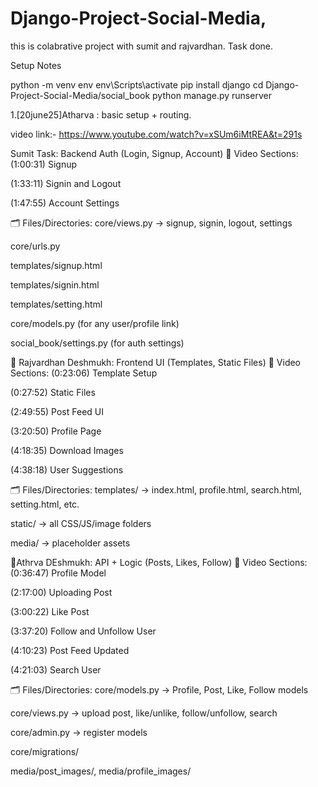 # Django-Project-Social-Media,
this is colabrative project with sumit and rajvardhan.
Task done.

Setup Notes

python -m venv env
env\Scripts\activate
pip install django
cd Django-Project-Social-Media/social_book
python manage.py runserver



1.[20june25]Atharva : basic setup + routing.

video link:- https://www.youtube.com/watch?v=xSUm6iMtREA&t=291s

Sumit Task: Backend Auth (Login, Signup, Account)
🎥 Video Sections:
(1:00:31) Signup

(1:33:11) Signin and Logout

(1:47:55) Account Settings

🗂️ Files/Directories:
core/views.py → signup, signin, logout, settings

core/urls.py

templates/signup.html

templates/signin.html

templates/setting.html

core/models.py (for any user/profile link)

social_book/settings.py (for auth settings)

🎨 Rajvardhan Deshmukh: Frontend UI (Templates, Static Files)
🎥 Video Sections:
(0:23:06) Template Setup

(0:27:52) Static Files

(2:49:55) Post Feed UI

(3:20:50) Profile Page

(4:18:35) Download Images

(4:38:18) User Suggestions

🗂️ Files/Directories:
templates/ → index.html, profile.html, search.html, setting.html, etc.

static/ → all CSS/JS/image folders

media/ → placeholder assets

🔌Athrva DEshmukh: API + Logic (Posts, Likes, Follow)
🎥 Video Sections:
(0:36:47) Profile Model

(2:17:00) Uploading Post

(3:00:22) Like Post

(3:37:20) Follow and Unfollow User

(4:10:23) Post Feed Updated

(4:21:03) Search User

🗂️ Files/Directories:
core/models.py → Profile, Post, Like, Follow models

core/views.py → upload post, like/unlike, follow/unfollow, search

core/admin.py → register models

core/migrations/

media/post_images/, media/profile_images/
